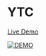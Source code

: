 # YTC

[Live Demo](http://ytcproject.herokuapp.com/)

[![DEMO](https://img.youtube.com/vi/_q6exCpCqKU/0.jpg)](https://www.youtube.com/watch?v=_q6exCpCqKU)
